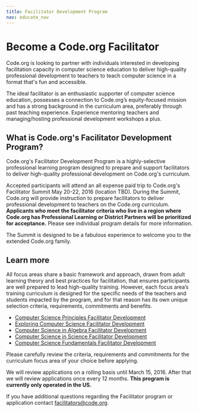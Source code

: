 ```yaml
---
title: Facilitator Development Program
nav: educate_nav
---
```


# Become a Code.org Facilitator

Code.org is looking to partner with individuals interested in developing facilitation capacity in computer science education to deliver high-quality professional development to teachers to teach computer science in a format that's fun and accessible.

The ideal facilitator is an enthusiastic supporter of computer science education, possesses a connection to Code.org’s equity-focused mission and has a strong background in the curriculum area, preferably through past teaching experience. Experience mentoring teachers and managing/hosting professional development workshops a plus. <br/>

## What is Code.org's Facilitator Development Program?

Code.org's Facilitator Development Program is a highly-selective professional learning program designed to prepare and support facilitators to deliver high-quality professional development on Code.org's curriculum.

Accepted participants will attend an all expense paid trip to Code.org's Facilitator Summit May 20-22, 2016 (location TBD). During the Summit, Code.org will provide instruction to prepare facilitators to deliver professional development to teachers on the Code.org curriculum. **Applicants who meet the facilitator criteria who live in a region where Code.org has Professional Learning or District Partners will be prioritized for acceptance.** Please see individual program details for more information.

The Summit is designed to be a fabulous experience to welcome you to the extended Code.org family.

## Learn more
All focus areas share a basic framework and approach, drawn from adult learning theory and best practices for facilitation, that ensures participants are well prepared to lead high-quality training. However, each focus area’s training curriculum is designed for the specific needs of the teachers and students impacted by the program, and for that reason has its own unique selection criteria, requirements, commitments and benefits.

- [Computer Science Principles Facilitator Development](/educate/facilitator-csp)
- [Exploring Computer Science Facilitator Development](/educate/facilitator-ecs)
- [Computer Science in Algebra Facilitator Development](/educate/facilitator-csa)
- [Computer Science in Science Facilitator Development](/educate/facilitator-css)
- [Computer Science Fundamentals Facilitator Development](/educate/k5-affiliates)

Please carefully review the criteria, requirements and commitments for the curriculum focus area of your choice before applying. 

We will review applications on a rolling basis until March 15, 2016. After that we will review applications once every 12 months. **This program is currently only operated in the US.** 

If you have additional questions regarding the Facilitator program or application contact [facilitators@code.org](facilitators@code.org).

